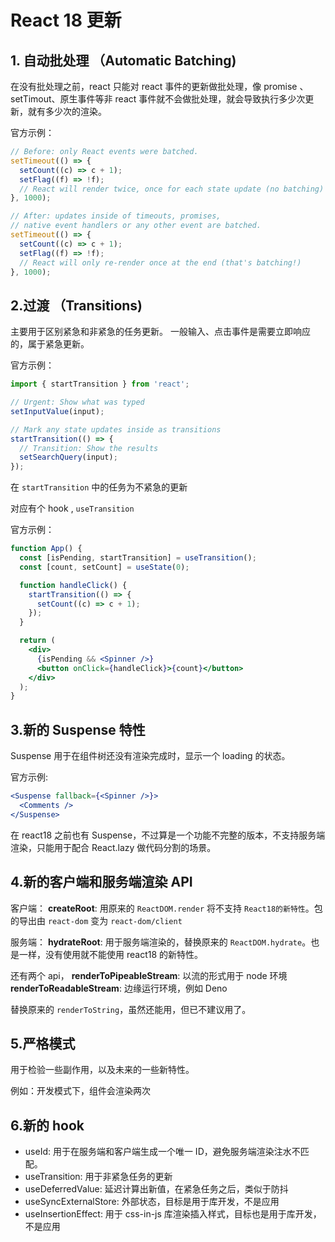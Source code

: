 # React 18 更新

## 1. 自动批处理 （Automatic Batching)

在没有批处理之前，react 只能对 react 事件的更新做批处理，像 promise 、setTimout、原生事件等非 react 事件就不会做批处理，就会导致执行多少次更新，就有多少次的渲染。

官方示例：

```jsx
// Before: only React events were batched.
setTimeout(() => {
  setCount((c) => c + 1);
  setFlag((f) => !f);
  // React will render twice, once for each state update (no batching)
}, 1000);

// After: updates inside of timeouts, promises,
// native event handlers or any other event are batched.
setTimeout(() => {
  setCount((c) => c + 1);
  setFlag((f) => !f);
  // React will only re-render once at the end (that's batching!)
}, 1000);
```

## 2.过渡 （Transitions)

主要用于区别紧急和非紧急的任务更新。
一般输入、点击事件是需要立即响应的，属于紧急更新。

官方示例：

```jsx
import { startTransition } from 'react';

// Urgent: Show what was typed
setInputValue(input);

// Mark any state updates inside as transitions
startTransition(() => {
  // Transition: Show the results
  setSearchQuery(input);
});
```

在 `startTransition` 中的任务为不紧急的更新

对应有个 hook , `useTransition`

官方示例：

```jsx
function App() {
  const [isPending, startTransition] = useTransition();
  const [count, setCount] = useState(0);

  function handleClick() {
    startTransition(() => {
      setCount((c) => c + 1);
    });
  }

  return (
    <div>
      {isPending && <Spinner />}
      <button onClick={handleClick}>{count}</button>
    </div>
  );
}
```

## 3.新的 Suspense 特性

Suspense 用于在组件树还没有渲染完成时，显示一个 loading 的状态。

官方示例:

```jsx
<Suspense fallback={<Spinner />}>
  <Comments />
</Suspense>
```

在 react18 之前也有 Suspense，不过算是一个功能不完整的版本，不支持服务端渲染，只能用于配合 React.lazy 做代码分割的场景。

## 4.新的客户端和服务端渲染 API

客户端：
**createRoot**: 用原来的 `ReactDOM.render` 将不支持 `React18的新特性`。包的导出由 `react-dom` 变为 `react-dom/client`

服务端：
**hydrateRoot**: 用于服务端渲染的，替换原来的 `ReactDOM.hydrate`。也是一样，没有使用就不能使用 react18 的新特性。

还有两个 api，
**renderToPipeableStream**: 以流的形式用于 node 环境
**renderToReadableStream**: 边缘运行环境，例如 Deno

替换原来的 `renderToString`，虽然还能用，但已不建议用了。

## 5.严格模式

用于检验一些副作用，以及未来的一些新特性。

例如：开发模式下，组件会渲染两次

## 6.新的 hook

- useId: 用于在服务端和客户端生成一个唯一 ID，避免服务端渲染注水不匹配。
- useTransition: 用于非紧急任务的更新
- useDeferredValue: 延迟计算出新值，在紧急任务之后，类似于防抖
- useSyncExternalStore: 外部状态，目标是用于库开发，不是应用
- useInsertionEffect: 用于 css-in-js 库渲染插入样式，目标也是用于库开发，不是应用
